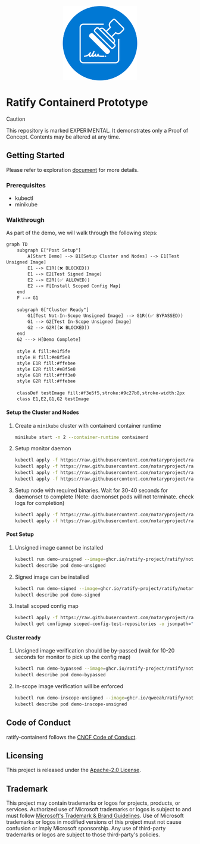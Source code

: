 <div align="center">
<img src="logo.svg" width="200">
</div>

# Ratify Containerd Prototype

> [!CAUTION]
> This repository is marked EXPERIMENTAL. It demonstrates only a Proof of Concept. Contents may be altered at any time.

## Getting Started

Please refer to exploration [document](docs/overview.md) for more details.

### Prerequisites

* kubectl
* minikube

### Walkthrough

As part of the demo, we will walk through the following steps:

```mermaid
graph TD
    subgraph E["Post Setup"]
        A[Start Demo] --> B1[Setup Cluster and Nodes] --> E1[Test Unsigned Image]
        E1 --> E1R((❌ BLOCKED))
        E1 --> E2[Test Signed Image]
        E2 --> E2R((✅ ALLOWED))
        E2 --> F[Install Scoped Config Map]
    end
    F --> G1

    subgraph G["Cluster Ready"]
        G1[Test Not-In-Scope Unsigned Image] --> G1R((✅ BYPASSED))
        G1 --> G2[Test In-Scope Unsigned Image]
        G2 --> G2R((❌ BLOCKED))
    end
    G2 ---> H[Demo Complete]
    
    style A fill:#e1f5fe
    style H fill:#e8f5e8
    style E1R fill:#ffebee
    style E2R fill:#e8f5e8
    style G1R fill:#fff3e0
    style G2R fill:#ffebee
    
    classDef testImage fill:#f3e5f5,stroke:#9c27b0,stroke-width:2px
    class E1,E2,G1,G2 testImage
```

#### Setup the Cluster and Nodes

1. Create a `minikube` cluster with containerd container runtime

    ```bash
    minikube start -n 2 --container-runtime containerd
    ```

1. Setup monitor daemon

    ```bash
    kubectl apply -f https://raw.githubusercontent.com/notaryproject/ratify-containerd/refs/heads/main/k8s-templates/config-monitor/config-monitor-role.yaml
    kubectl apply -f https://raw.githubusercontent.com/notaryproject/ratify-containerd/refs/heads/main/k8s-templates/config-monitor/config-monitor-rolebinding.yaml
    kubectl apply -f https://raw.githubusercontent.com/notaryproject/ratify-containerd/refs/heads/main/k8s-templates/config-monitor/config-monitor-serviceaccount.yaml
    kubectl apply -f https://raw.githubusercontent.com/notaryproject/ratify-containerd/refs/heads/main/k8s-templates/config-monitor/config-monitor.yaml
    ```

1. Setup node with required binaries. Wait for 30-40 seconds for daemonset to complete (Note: daemonset pods will not terminate. check logs for completion)

    ```bash
    kubectl apply -f https://raw.githubusercontent.com/notaryproject/ratify-containerd/refs/heads/main/k8s-templates/node/clusterrolebinding.yaml
    kubectl apply -f https://raw.githubusercontent.com/notaryproject/ratify-containerd/refs/heads/main/k8s-templates/node/configure-nodes.yaml
    ```

#### Post Setup

1. Unsigned image cannot be installed

    ```bash
    kubectl run demo-unsigned --image=ghcr.io/ratify-project/ratify/notary-image:unsigned
    kubectl describe pod demo-unsigned
    ```

1. Signed image can be installed

    ```bash
    kubectl run demo-signed --image=ghcr.io/ratify-project/ratify/notary-image:signed
    kubectl describe pod demo-signed
    ```

1. Install scoped config map

    ```bash
    kubectl apply -f https://raw.githubusercontent.com/notaryproject/ratify-containerd/refs/heads/main/k8s-templates/scoped-config/scoped-config.yaml
    kubectl get configmap scoped-config-test-repositories -o jsonpath="{.data}"
    ```

#### Cluster ready

1. Unsigned image verification should be by-passed (wait for 10-20 seconds for monitor to pick up the config map)

    ```bash
    kubectl run demo-bypassed --image=ghcr.io/ratify-project/ratify/notary-image:unsigned
    kubectl describe pod demo-bypassed
    ```

1. In-scope image verification will be enforced

    ```bash
    kubectl run demo-inscope-unsigned --image=ghcr.io/qweeah/ratify/notary-image:unsigned
    kubectl describe pod demo-inscope-unsigned
    ```

## Code of Conduct

ratify-containerd follows the [CNCF Code of Conduct](https://github.com/cncf/foundation/blob/master/code-of-conduct.md).

## Licensing

This project is released under the [Apache-2.0 License](./LICENSE).

## Trademark

This project may contain trademarks or logos for projects, products, or services. Authorized use of Microsoft trademarks or logos is subject to and must follow [Microsoft's Trademark & Brand Guidelines][microsoft-trademark]. Use of Microsoft trademarks or logos in modified versions of this project must not cause confusion or imply Microsoft sponsorship. Any use of third-party trademarks or logos are subject to those third-party's policies.

[microsoft-trademark]: https://www.microsoft.com/legal/intellectualproperty/trademarks
